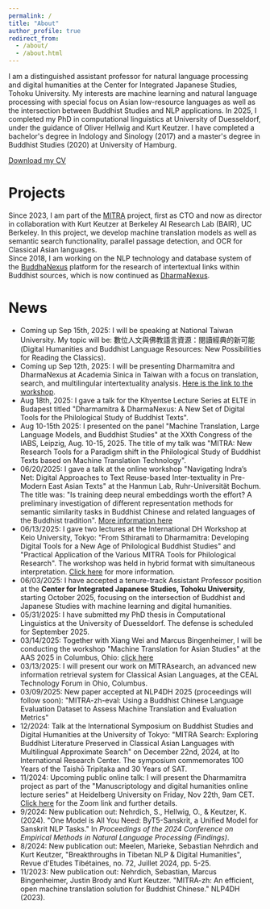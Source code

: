 ```yaml
---
permalink: /
title: "About"
author_profile: true
redirect_from:
  - /about/
  - /about.html
---
```


I am a distinguished assistant professor for natural language processing and digital humanities at the Center for Integrated Japanese Studies, Tohoku University. My interests are machine learning and natural language processing with special focus on Asian low-resource languages as well as the intersection between Buddhist Studies and NLP applications. In 2025, I completed my PhD in computational linguistics at University of Duesseldorf, under the guidance of Oliver Hellwig and Kurt Keutzer. I have completed a bachelor's degree in Indology and Sinology (2017) and a master's degree in Buddhist Studies (2020) at University of Hamburg. 

[Download my CV](/files/cv-2025-june.pdf)

Projects
=====
Since 2023, I am part of the [MITRA](https://dharmamitra.org) project, first as CTO and now as director in collaboration with Kurt Keutzer at Berkeley AI Research Lab (BAIR), UC Berkeley. In this project, we develop machine translation models as well as semantic search functionality, parallel passage detection, and OCR for Classical Asian languages.  
Since 2018, I am working on the NLP technology and database system of the [BuddhaNexus](https://buddhanexus.net) platform for the research of intertextual links within Buddhist sources, which is now continued as [DharmaNexus](https://dharmanexus.net).  

News
=====
- Coming up Sep 15th, 2025: I will be speaking at National Taiwan University. My topic will be: 數位人文與佛教語言資源：閱讀經典的新可能 (Digital Humanities and Buddhist Language Resources: New Possibilities for Reading the Classics).
- Coming up Sep 12th, 2025: I will be presenting Dharmamitra and DharmaNexus at Academia Sinica in Taiwan with a focus on translation, search, and multilingular intertextuality analysis. [Here is the link to the workshop](https://www.litphil.sinica.edu.tw/main/posts/3041).
- Aug 18th, 2025: I gave a talk for the Khyentse Lecture Series at ELTE in Budapest titled "Dharmamitra & DharmaNexus: A New Set of Digital Tools for the Philological Study of Buddhist Texts".
- Aug 10-15th 2025: I presented on the panel "Machine Translation, Large Language Models, and Buddhist Studies" at the XXth Congress of the IABS, Leipzig, Aug. 10-15, 2025. The title of my talk was "MITRA: New Research Tools for a Paradigm shift in the Philological Study of Buddhist Texts based on Machine Translation Technology".
- 06/20/2025: I gave a talk at the online workshop "Navigating Indra’s Net: Digital Approaches to Text Reuse-based Inter-textuality in Pre-Modern East Asian Texts" at the Hanmun Lab, Ruhr-Universität Bochum. The title was: "Is training deep neural embeddings worth the effort? A preliminary investigation of different representation methods for semantic similarity tasks in Buddhist Chinese and related languages of the Buddhist tradition". [More information here](https://www.oaw.ruhr-uni-bochum.de/forschung/hanmun_lab/worhshops/index.html.en)
- 06/13/2025: I gave two lectures at the International DH Workshop at Keio University, Tokyo: "From Sthiramati to Dharmamitra: Developing Digital Tools for a New Age of Philological Buddhist Studies" and "Practical Application of the Various MITRA Tools for Philological Research". The workshop was held in hybrid format with simultaneous interpretation. [Click here](https://sites.google.com/view/dhws2025b/) for more information.
- 06/03/2025: I have accepted a tenure-track Assistant Professor position at the **Center for Integrated Japanese Studies, Tohoku University**, starting October 2025, focusing on the intersection of Buddhist and Japanese Studies with machine learning and digital humanities.
- 05/31/2025: I have submitted my PhD thesis in Computational Linguistics at the University of Duesseldorf. The defense is scheduled for September 2025.
- 03/14/2025: Together with Xiang Wei and Marcus Bingenheimer, I will be conducting the workshop "Machine Translation for Asian Studies" at the AAS 2025 in Columbus, Ohio: [click here](https://asianstudies.confex.com/asianstudies/2025/meetingapp.cgi/Session/8470)
- 03/13/2025: I will present our work on MITRAsearch, an advanced new information retrieval system for Classical Asian Languages, at the CEAL Technology Forum in Ohio, Columbus.
- 03/09/2025: New paper accepted at NLP4DH 2025 (proceedings will follow soon): "MITRA-zh-eval: Using a Buddhist Chinese Language Evaluation Dataset to Assess Machine Translation and Evaluation Metrics"
- 12/2024: Talk at the International Symposium on Buddhist Studies and Digital Humanities at the University of Tokyo: "MITRA Search: Exploring Buddhist Literature Preserved in Classical Asian Languages with Multilingual Approximate Search" on December 22nd, 2024, at Ito International Research Center. The symposium commemorates 100 Years of the Taishō Tripiṭaka and 30 Years of SAT.
- 11/2024: Upcoming public online talk: I will present the Dharmamitra project as part of the "Manuscriptology and digital humanities online lecture series" at Heidelberg University on Friday, Nov 22th, 9am CET. [Click here](https://www.sai.uni-heidelberg.de/en/events-at-sai/dharmamitra-2024-11-22) for the Zoom link and further details.
- 9/2024: New publication out: Nehrdich, S., Hellwig, O., & Keutzer, K. (2024). "One Model is All You Need: ByT5-Sanskrit, a Unified Model for Sanskrit NLP Tasks." In <i>Proceedings of the 2024 Conference on Empirical Methods in Natural Language Processing (Findings)</i>.
- 8/2024: New publication out: Meelen, Marieke, Sebastian Nehrdich and Kurt Keutzer, "Breakthroughs in Tibetan NLP & Digital Humanities", Revue d'Etudes Tibétaines, no. 72, Juillet 2024, pp. 5-25.
- 11/2023: New publication out: Nehrdich, Sebastian, Marcus Bingenheimer, Justin Brody and Kurt Keutzer. "MITRA-zh: An efficient, open machine translation solution for Buddhist Chinese." NLP4DH (2023).




